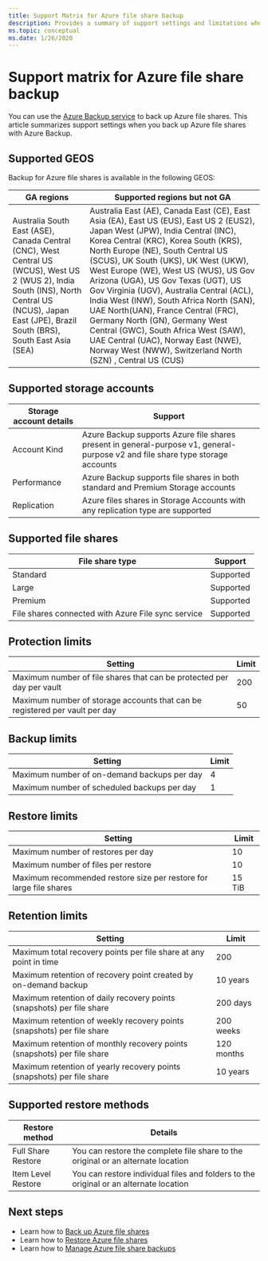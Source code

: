 ```yaml
---
title: Support Matrix for Azure file share backup
description: Provides a summary of support settings and limitations when backing up Azure file shares.
ms.topic: conceptual
ms.date: 1/26/2020
---
```


# Support matrix for Azure file share backup

You can use the [Azure Backup service](https://docs.microsoft.com/azure/backup/backup-overview) to back up Azure file shares. This article summarizes support settings when you back up Azure file shares with Azure Backup.

## Supported GEOS

Backup for Azure file shares is available in the following GEOS:

| GA regions | Supported regions but not GA                                                      |
| ------------------------------------------------------------ | ------------------------------------------------------------ |
| Australia South East (ASE), Canada Central (CNC), West Central US (WCUS), West US 2 (WUS 2), India South (INS), North Central US (NCUS), Japan East (JPE), Brazil South (BRS), South East Asia (SEA)                                                     |Australia East (AE), Canada East (CE), East Asia (EA), East US (EUS), East US 2 (EUS2), Japan West (JPW), India Central (INC), Korea Central (KRC), Korea South (KRS), North Europe (NE), South Central US (SCUS), UK South (UKS), UK West (UKW), West Europe (WE), West US (WUS), US Gov Arizona (UGA), US Gov Texas (UGT), US Gov Virginia (UGV), Australia Central (ACL), India West (INW), South Africa North (SAN), UAE North(UAN), France Central (FRC), Germany North (GN), Germany West Central (GWC), South Africa West (SAW), UAE Central (UAC), Norway East (NWE), Norway West (NWW), Switzerland North (SZN) , Central US (CUS)           |

## Supported storage accounts

| Storage  account details | Support                                                      |
| ------------------------ | ------------------------------------------------------------ |
| Account  Kind            | Azure  Backup supports Azure file shares present in general-purpose v1, general-purpose v2 and file share type storage accounts |
| Performance              | Azure  Backup supports file shares in both standard and Premium Storage accounts |
| Replication              | Azure  files shares in Storage Accounts with any replication type are  supported |

## Supported file shares

| File  share type                                   | Support   |
| -------------------------------------------------- | --------- |
| Standard                                           | Supported |
| Large                                              | Supported |
| Premium                                            | Supported |
| File shares connected with Azure File sync service | Supported |

## Protection limits

| Setting                                                      | Limit |
| ------------------------------------------------------------ | ----- |
| Maximum  number of file shares that can be protected per day per vault | 200   |
| Maximum  number of storage accounts that can be registered per vault per day | 50    |

## Backup limits

| Setting                                      | Limit |
| -------------------------------------------- | ----- |
| Maximum  number of on-demand backups per day | 4     |
| Maximum  number of scheduled backups per day | 1     |

## Restore limits

| Setting                                                      | Limit   |
| ------------------------------------------------------------ | ------- |
| Maximum number of restores per day                           | 10      |
| Maximum  number of files per restore                         | 10      |
| Maximum  recommended restore size per restore for large file shares | 15  TiB |

## Retention limits

| Setting                                                      | Limit    |
| ------------------------------------------------------------ | -------- |
| Maximum total recovery points per  file share at any point in time | 200      |
| Maximum retention of recovery  point created by on-demand backup | 10 years |
| Maximum retention of daily recovery points (snapshots) per file share| 200 days |
| Maximum retention of weekly recovery points (snapshots) per file share | 200 weeks |
| Maximum retention of monthly recovery points (snapshots) per file share | 120 months |
| Maximum retention of  yearly recovery points (snapshots) per file share | 10 years |

## Supported restore methods

| Restore method     | Details                                                      |
| ------------------ | ------------------------------------------------------------ |
| Full Share Restore | You can restore the complete file  share to the original or an alternate location |
| Item Level Restore | You can restore individual files and folders to the original or an alternate location |

## Next steps

* Learn how to [Back up Azure file shares](backup-afs.md)
* Learn how to [Restore Azure file shares](restore-afs.md)
* Learn how to [Manage Azure file share backups](manage-afs-backup.md)
